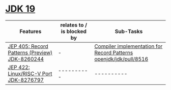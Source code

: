 # [JDK 19](https://openjdk.org/projects/jdk/19/)

| Features | relates to / is blocked by | Sub-Tasks | 
| ---------- | ---------- | ---------- |
| [JEP 405: Record Patterns (Preview)](https://openjdk.org/jeps/405) <br/> [JDK-8260244](https://bugs.openjdk.org/browse/JDK-8260244) | - | [Compiler implementation for Record Patterns](https://bugs.openjdk.org/browse/JDK-8262889) <br/> [openjdk/jdk/pull/8516](https://github.com/openjdk/jdk/pull/8516) |
| [JEP 422: Linux/RISC-V Port](https://openjdk.org/jeps/422) <br/> [JDK-8276797](https://bugs.openjdk.org/browse/JDK-8276797) | ---------- | ---------- |

